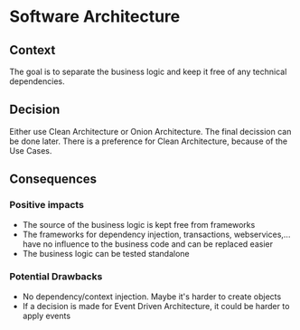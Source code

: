 # Software Architecture

## Context 
The goal is to separate the business logic and keep it free of any technical dependencies.

## Decision
Either use Clean Architecture or Onion Architecture.
The final decission can be done later. There is a preference for Clean Architecture, because of the Use Cases.

## Consequences
### Positive impacts
* The source of the business logic is kept free from frameworks
* The frameworks for dependency injection, transactions, webservices,... have no influence to the business code and can be replaced easier
* The business logic can be tested standalone

### Potential Drawbacks
* No dependency/context injection. Maybe it's harder to create objects
* If a decision is made for Event Driven Architecture, it could be harder to apply events
